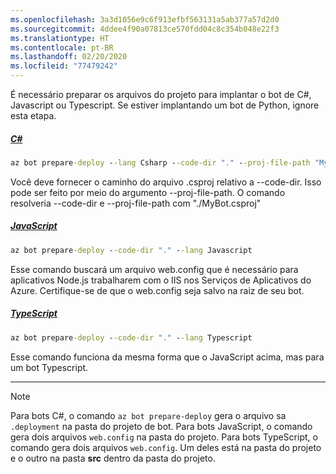 ```yaml
---
ms.openlocfilehash: 3a3d1056e9c6f913efbf563131a5ab377a57d2d0
ms.sourcegitcommit: 4ddee4f90a07813ce570fdd04c8c354b048e22f3
ms.translationtype: HT
ms.contentlocale: pt-BR
ms.lasthandoff: 02/20/2020
ms.locfileid: "77479242"
---
```


É necessário preparar os arquivos do projeto para implantar o bot de C#, Javascript ou Typescript. Se estiver implantando um bot de Python, ignore esta etapa.

<!-- **C# bots** -->
##### <a name="c"></a>[C#](#tab/csharp)

```cmd
az bot prepare-deploy --lang Csharp --code-dir "." --proj-file-path "MyBot.csproj"
```

Você deve fornecer o caminho do arquivo .csproj relativo a --code-dir. Isso pode ser feito por meio do argumento --proj-file-path. O comando resolveria --code-dir e --proj-file-path com "./MyBot.csproj"

<!-- **JavaScript bots** -->
##### <a name="javascript"></a>[JavaScript](#tab/javascript)

```cmd
az bot prepare-deploy --code-dir "." --lang Javascript
```

Esse comando buscará um arquivo web.config que é necessário para aplicativos Node.js trabalharem com o IIS nos Serviços de Aplicativos do Azure. Certifique-se de que o web.config seja salvo na raiz de seu bot.

<!-- **TypeScript bots** -->
##### <a name="typescript"></a>[TypeScript](#tab/typescript)

```cmd
az bot prepare-deploy --code-dir "." --lang Typescript
```

Esse comando funciona da mesma forma que o JavaScript acima, mas para um bot Typescript.

---

> [!NOTE]
>  Para bots C#, o comando `az bot prepare-deploy` gera o arquivo sa `.deployment` na pasta do projeto de bot.
> Para bots JavaScript, o comando gera dois arquivos `web.config` na pasta do projeto.
> Para bots TypeScript, o comando gera dois arquivos `web.config`. Um deles está na pasta do projeto e o outro na pasta **src** dentro da pasta do projeto.


